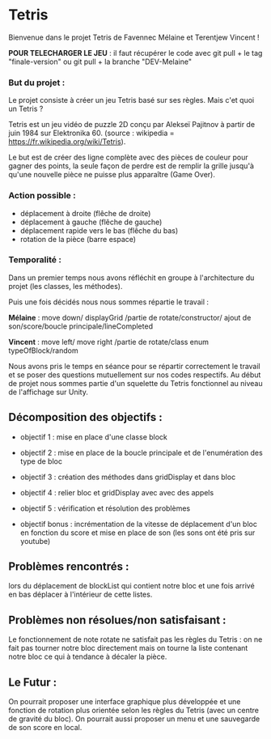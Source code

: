 # Tetris
Bienvenue dans le projet Tetris de Favennec Mélaine et Terentjew Vincent !

__POUR TELECHARGER LE JEU__ : il faut récupérer le code avec git pull + le tag "finale-version" ou git pull + la branche "DEV-Melaine"


### But du projet : 
Le projet consiste à créer un jeu Tetris basé sur ses règles.
Mais c'et quoi un Tetris ?

Tetris est un jeu vidéo de puzzle 2D conçu par Alekseï Pajitnov à partir de juin 1984 sur Elektronika 60. (source : wikipedia = https://fr.wikipedia.org/wiki/Tetris).

Le but est de créer des ligne complète avec des pièces de couleur pour gagner des points, la seule façon de perdre est de remplir la grille jusqu'à qu'une nouvelle pièce ne puisse plus apparaître (Game Over).

### Action possible : 
- déplacement à droite (flêche de droite)
- déplacement à gauche (flêche de gauche)
- déplacement rapide vers le bas (flêche du bas)
- rotation de la pièce (barre espace)


### Temporalité : 

Dans un premier temps nous avons réfléchit en groupe à l'architecture du projet (les classes, les méthodes).

Puis une fois décidés nous nous sommes répartie le travail :

__Mélaine__ : move down/ displayGrid /partie de rotate/constructor/ ajout de son/score/boucle principale/lineCompleted

__Vincent__ : move left/ move right /partie de  rotate/class enum typeOfBlock/random


Nous avons pris le temps en séance pour se répartir correctement le travail et se poser des questions mutuellement sur nos codes respectifs.
Au début de projet nous sommes partie d'un squelette du Tetris fonctionnel au niveau de l'affichage sur Unity.

## Décomposition des objectifs : 

- objectif 1 : mise en place d'une classe block

- objectif 2 : mise en place de la boucle principale et de l'enumération des type de bloc

- objectif 3 : création des méthodes dans gridDisplay et dans bloc

- objectif 4 : relier bloc et gridDisplay avec avec des appels

- objectif 5 : vérification et résolution des problèmes

- objectif bonus : incrémentation de la vitesse de déplacement d'un bloc en fonction du score et mise en place de son (les sons ont été pris sur youtube)


## Problèmes rencontrés : 

lors du déplacement de blockList qui contient notre bloc et une fois arrivé en bas déplacer à l'intérieur de cette listes.

## Problèmes non résolues/non satisfaisant : 

Le fonctionnement de note rotate ne satisfait pas les règles du Tetris : on ne fait pas tourner notre bloc directement 
                                        mais on tourne la liste contenant notre bloc ce qui à tendance à décaler la pièce.



## Le Futur : 

On pourrait proposer une interface graphique plus développée et une fonction de rotation plus orientée selon les règles du Tetris (avec un centre de gravité du bloc). On pourrait aussi proposer un menu et une sauvegarde de son score en local.


